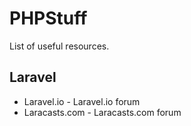 # PHPStuff
 List of useful resources.

## Laravel
- Laravel.io - Laravel.io forum
- Laracasts.com - Laracasts.com forum
